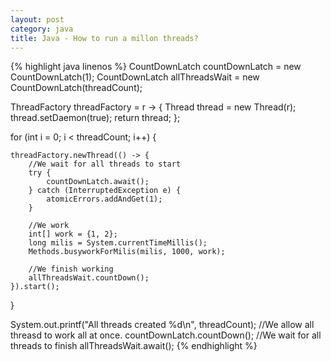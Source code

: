 ```yaml
---
layout: post
category: java
title: Java - How to run a millon threads?
---
```



{% highlight java linenos %}
CountDownLatch countDownLatch = new CountDownLatch(1);
CountDownLatch allThreadsWait = new CountDownLatch(threadCount);

ThreadFactory threadFactory = r -> {
    Thread thread = new Thread(r);
    thread.setDaemon(true);
    return thread;
};

for (int i = 0; i < threadCount; i++) {

    threadFactory.newThread(() -> {
        //We wait for all threads to start
        try {
            countDownLatch.await();
        } catch (InterruptedException e) {
            atomicErrors.addAndGet(1);
        }

        //We work
        int[] work = {1, 2};
        long milis = System.currentTimeMillis();
        Methods.busyworkForMilis(milis, 1000, work);

        //We finish working
        allThreadsWait.countDown();
    }).start();
}

System.out.printf("All threads created %d\n", threadCount);
//We allow all threasd to work all at once.
countDownLatch.countDown();
//We wait for all threads to finish
allThreadsWait.await();
{% endhighlight %}

